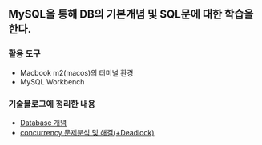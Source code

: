 ## MySQL을 통해 DB의 기본개념 및 SQL문에 대한 학습을 한다.

### 활용 도구
- Macbook m2(macos)의 터미널 환경
- MySQL Workbench

### 기술블로그에 정리한 내용
- [Database 개념](https://velog.io/@kimtg1997/DB-Database-개념)
- [concurrency 문제분석 및 해결(+Deadlock)](https://velog.io/@kimtg1997/DB-concurrency-문제분석-및-해결)
